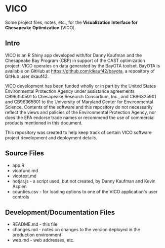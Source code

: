 # VICO

Some project files, notes, etc., for the **Visualization Interface for Chesapeake Optimization** (VICO).

## Intro

VICO is an R Shiny app developed with/for Danny Kaufman and the Chesapeake Bay Program (CBP) 
in support of the CAST optimization project.  VICO operates on data generated by the BayOTA
toolset.  BayOTA is available on GitHub at https://github.com/dkauf42/bayota, 
a repository of GitHub user dkauf42.

VICO development has been funded wholly or in part by the United States Environmental Protection Agency 
under assistance agreements CB96350501 to Chesapeake Research Consortium, Inc., and 
CB96325901 and CB96365601 to the University of Maryland Center for Environmental Science. 
Contents of the software and this repository do not necessarily reflect the views and policies of the 
Environmental Protection Agency, nor does the EPA endorse trade names or recommend the use of 
commercial products mentioned in this document.

This repository was created to help keep track of certain VICO software project development and 
deployment details.

## Source Files

* app.R
* vicofunc.md
* vicotext.md
* hotjar.js - a script used, but not created, by Danny Kaufman and Kevin Asplen
* counties.csv - for loading options to one of the VICO application's user controls

## Development/Documentation Files

* README.md - this file
* changes.md - notes on changes to the version deployed in the production environment
* web.md - web addresses, etc.
